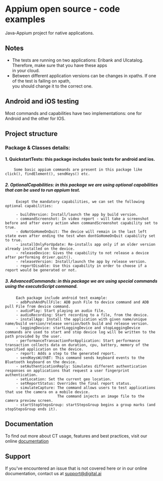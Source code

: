 # **Appium open source - code examples**
Java-Appium project for native applications.

## **Notes**
* The tests are running on two applications: Eribank and UIcatalog. Therefore, make sure that you have these apps\
in your cloud.
* Between different application versions can be changes in xpaths. If one of the test is failing on xpath,\
you should change it to the correct one.


## **Android and iOS testing**
Most commands and capabilities have two implementations: one for Android and the other for IOS.


## **Project structure**
### Package & Classes details:

#### 1. QuickstartTests: this package includes basic tests for android and ios.
        Some basic appium commands are present in this package like click(), findElement(), sendKeys() etc.


##### 2. OptionalCapabilities: in this package we are using optional capabilities that can be used to run appium test.
         Except the mandatory capabilities, we can set the following optional capabilities:
         
         - buildVersion: Install/launch the app by build version.
         - commandScreenshot: In video report - will take a screenshot before and after every action when commandScreenshot capability set to true.
         - doNotGoHomeOnQuit: The device will remain in the last left state even after ending the test when dontGoHomeOnQuit capability set to true.
         - installOnlyForUpdate: Re-installs app only if an older version already installed on the device.
         - releaseDevice: Gives the capability to not release a device after performing driver.quit().
         - releaseVersion: Install/launch the app by release version.
         - reportDisable: Use this capability in order to choose if a report would be generated or not.


##### 3. AdvancedCommands: in this package we are using special commands using the executeScript command.
         Each package include android test example:
         - adbPushAndPullFile: ADB push File to device command and ADB pull File from device command.
         - audioPlay: Start playing an audio file.
         - audioRecording: Start recording to a file, from the device.
         - installApp: Install the application with given name/unique name/build version/release version/both build and release version.
         - loggingDevice: startLoggingDevice and stopLoggingDevice commands are used to start and stop device log will be written to the path provided by the user.
         - performanceTransactionForApplication: Start performance transaction collects data on duration, cpu, battery, memory of the specified application on the device.
         - report: Adds a step to the generated report.
         - sendKeysWithBT: This command sends keyboard events to the Bluetooth keyboard on the device.
         - setAuthenticationReply: Simulates different authentication responses on applications that request a user fingerprint authentication.
         - setLocation: Set the current geo location.
         - setReportStatus: Overrides the final report status.
         - simulateCapture: The command allows users to test applications that use the camera on a mobile device.
                            The command injects an image file to the camera preview screen.
         - startStopStepsGroup: startStepsGroup begins a group marks (and stopStepsGroup ends it).


## Documentation
To find out more about CT usage, features and best practices, visit our online [documentation](https://docs.experitest.com/display/TE/Test+Execution+Home)

## Support
If you've encountered an issue that is not covered here or in our online documentation, contact us at [support@digital.ai](mailto:support@digital.ai)